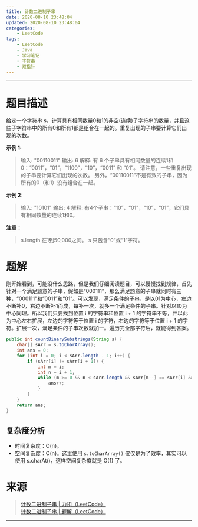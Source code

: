```yaml
---
title: 计数二进制子串
date: 2020-08-10 23:48:04
updated: 2020-08-10 23:48:04
categories:
    - LeetCode
tags:
    - LeetCode
    - Java
    - 学习笔记
    - 字符串
    - 双指针
---
```

---

# 题目描述

给定一个字符串 s，计算具有相同数量0和1的非空(连续)子字符串的数量，并且这些子字符串中的所有0和所有1都是组合在一起的。重复出现的子串要计算它们出现的次数。

**示例 1:**
> 输入: "00110011"
> 输出: 6
> 解释: 有 6 个子串具有相同数量的连续1和0：“0011”，“01”，“1100”，“10”，“0011” 和 “01”。
> 请注意，一些重复出现的子串要计算它们出现的次数。
> 另外，“00110011”不是有效的子串，因为所有的0（和1）没有组合在一起。

**示例 2:**
> 输入: "10101"
> 输出: 4
> 解释: 有4个子串：“10”，“01”，“10”，“01”，它们具有相同数量的连续1和0。

**注意：**
> s.length 在1到50,000之间。
> s 只包含“0”或“1”字符。

<!-- more -->

# 题解

刚开始看到，可能没什么思路，但是我们仔细阅读题目，可以慢慢找到规律，首先针对一个满足题意的子串，假如是“000111”，那么满足题意的子串就同时有三种，“000111”和“0011”和“01”。可以发现，满足条件的子串，是以01为中心，左边不断补0，右边不断补1而成，每补一次，就多一个满足条件的子串。针对以10为中心同理。所以我们只要找到位置 i 的字符串和位置 i + 1 的字符串不等，并以此为中心左右扩展，左边的字符等于位置 i 的字符，右边的字符等于位置 i + 1 的字符。扩展一次，满足条件的子串次数就加一。遍历完全部字符后，就能得到答案。

```java
public int countBinarySubstrings(String s) {
    char[] sArr = s.toCharArray();
    int ans = 0;
    for (int i = 0; i < sArr.length - 1; i++) {
        if (sArr[i] != sArr[i + 1]) {
            int m = i;
            int n = i + 1;
            while (m >= 0 && n < sArr.length && sArr[m--] == sArr[i] && sArr[n++] == sArr[i + 1]) {
                ans++;
            }
        }
    }
    return ans;
}
```

## 复杂度分析

* 时间复杂度：O(n)。
* 空间复杂度：O(n)。这里使用 `s.toCharArray()` 仅仅是为了效率，其实可以使用 s.charAt()，这样空间复杂度就是 O(1) 了。

# 来源

> [计数二进制子串 | 力扣（LeetCode）][1]
> [计数二进制子串 | 题解（LeetCode）][2]

---

[1]: https://leetcode-cn.com/problems/count-binary-substrings/ "计数二进制子串 | 力扣（LeetCode）"
[2]: https://leetcode-cn.com/problems/count-binary-substrings/solution/ji-shu-er-jin-zhi-zi-chuan-by-leetcode-solution/ "计数二进制子串 | 题解（LeetCode）"
